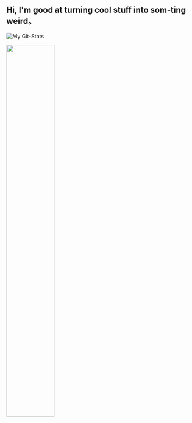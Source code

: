 ## Hi, I'm good at turning cool stuff into som-ting weird。

![My Git-Stats](https://github-readme-stats.vercel.app/api?username=xzadikdev&show_icons=true&theme=synthwave)

<img src = "https://i.imgur.com/YWCgQnR.png" width= 50%>
